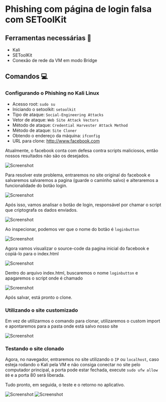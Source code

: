 # Phishing com página de login falsa com SEToolKit

## Ferramentas necessárias 🔨

- Kali
- SEToolKit
- Conexão de rede da VM em modo Bridge

## Comandos 💻

### Configurando o Phishing no Kali Linux

- Acesso root: ``` sudo su ```
- Iniciando o setoolkit: ``` setoolkit ```
- Tipo de ataque: ``` Social-Engineering Attacks ```
- Vetor de ataque: ``` Web Site Attack Vectors ```
- Método de ataque: ```Credential Harvester Attack Method ```
- Método de ataque: ``` Site Cloner ```
- Obtendo o endereço da máquina: ``` ifconfig ```
- URL para clone: http://www.facebook.com

Atualmente, o facebook conta com defesa contra scripts maliciosos, então nossos resultados não são os desejados.

![Screenshot](fotos/defesa.png)

Para resolver este problema, entraremos no site original do facebook e salvaremos salvaremos a pagina (guarde o caminho salvo) e alteraremos a funcionalidade do botão login.

![Screenshot](fotos/saveas.png)

Após isso, vamos analisar o botão de login, responsável por chamar o script que criptografa os dados enviados.

![Screenshot](fotos/botao.png)

Ao inspecionar, podemos ver que o nome do botão é ```loginbutton```

![Screenshot](fotos/loginbutton.png)

Agora vamos visualizar o source-code da pagina inicial do facebook e copiá-lo para o index.html 

![Screenshot](fotos/source.png)

Dentro do arquivo index.html, buscaremos o nome ```loginbutton``` e apagaremos o script onde é chamado

![Screenshot](fotos/delete.png)

Após salvar, está pronto o clone. 

### Utilizando o site customizado

Em vez de utilizarmos o comando para clonar, utilizaremos o custom import e apontaremos para a pasta onde está salvo nosso site

![Screenshot](fotos/custom.png)

### Testando o site clonado

Agora, no navegador, entraremos no site utilizando o ```IP``` ou ```localhost```, caso esteja rodando o Kali pela VM e não consiga conectar no site pelo computador principal, a porta pode estar fechada, execute ```sudo ufw allow 80``` e a porta 80 será liberada.

Tudo pronto, em seguida, o teste e o retorno no aplicativo.

![Screenshot](fotos/teste.png)
![Screenshot](fotos/senha.png)